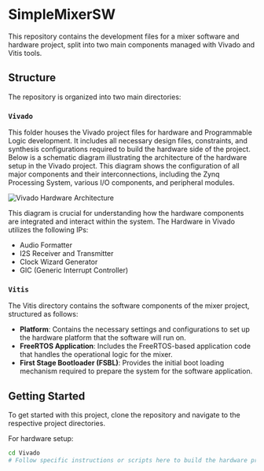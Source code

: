 # SimpleMixerSW

This repository contains the development files for a mixer software and hardware project, split into two main components managed with Vivado and Vitis tools. 

## Structure

The repository is organized into two main directories:

### `Vivado`

This folder houses the Vivado project files for hardware and Programmable Logic development. It includes all necessary design files, constraints, and synthesis configurations required to build the hardware side of the project. Below is a schematic diagram illustrating the architecture of the hardware setup in the Vivado project. This diagram shows the configuration of all major components and their interconnections, including the Zynq Processing System, various I/O components, and peripheral modules.

![Vivado Hardware Architecture](docs/block_diagram.png)

This diagram is crucial for understanding how the hardware components are integrated and interact within the system.
The Hardware in Vivado utilizes the following IPs:
- Audio Formatter
- I2S Receiver and Transmitter
- Clock Wizard Generator
- GIC (Generic Interrupt Controller)

### `Vitis`

The Vitis directory contains the software components of the mixer project, structured as follows:

- **Platform**: Contains the necessary settings and configurations to set up the hardware platform that the software will run on.
- **FreeRTOS Application**: Includes the FreeRTOS-based application code that handles the operational logic for the mixer.
- **First Stage Bootloader (FSBL)**: Provides the initial boot loading mechanism required to prepare the system for the software application.

## Getting Started

To get started with this project, clone the repository and navigate to the respective project directories.

For hardware setup:
```bash
cd Vivado
# Follow specific instructions or scripts here to build the hardware project
